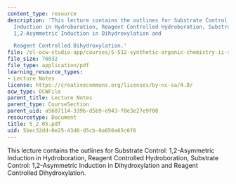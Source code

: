 ```yaml
---
content_type: resource
description: 'This lecture contains the outlines for Substrate Control: 1,2-Asymmetric
  Induction in Hydroboration, Reagent Controlled Hydroboration, Substrate Control:
  1,2-Asymmetric Induction in Dihydroxylation and

  Reagent Controlled Dihydroxylation.'
file: /ol-ocw-studio-app/courses/5-512-synthetic-organic-chemistry-ii-spring-2005/5bec32dd0e2543d6d5cb0a650a65c6f6_5_2_05.pdf
file_size: 76032
file_type: application/pdf
learning_resource_types:
- Lecture Notes
license: https://creativecommons.org/licenses/by-nc-sa/4.0/
ocw_type: OCWFile
parent_title: Lecture Notes
parent_type: CourseSection
parent_uid: a5607114-339b-d5b9-e943-f0e3e27e9f00
resourcetype: Document
title: 5_2_05.pdf
uid: 5bec32dd-0e25-43d6-d5cb-0a650a65c6f6
---
```

This lecture contains the outlines for Substrate Control: 1,2-Asymmetric Induction in Hydroboration, Reagent Controlled Hydroboration, Substrate Control: 1,2-Asymmetric Induction in Dihydroxylation and
Reagent Controlled Dihydroxylation.
